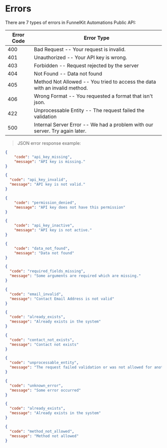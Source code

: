 # Errors

There are 7 types of errors in FunnelKit Automations Public API:


Error Code | Error Type
---------- | -------
400 | Bad Request -- Your request is invalid.
401 | Unauthorized -- Your API key is wrong.
403 | Forbidden -- Request rejected by the server
404 | Not Found -- Data not found
405 | Method Not Allowed -- You tried to access the data with an invalid method.
406 | Wrong Format -- You requested a format that isn't json.
422 | Unprocessable Entity -- The request failed the validation
500 | Internal Server Error -- We had a problem with our server. Try again later.

> JSON error response example:

```json
{
    "code": "api_key_missing",
    "message": "API key is missing."
}
```

```json
{
  "code": "api_key_invalid",
  "message": "API key is not valid."
}
```

```json
{
    "code": "permission_denied",
    "message": "API key does not have this permission"
}
```
```json
{
    "code": "api_key_inactive",
    "message": "API key is not active."
}
```

```json
{
    "code": "data_not_found",
    "message": "Data not found"
}
```

```json
{
  "code": "required_fields_missing",
  "message": "Some arguments are required which are missing."
}
```
```json
{
  "code": "email_invalid",
  "message": "Contact Email Address is not valid"
}
```

```json
{
  "code": "already_exists",
  "message": "Already exists in the system"
}
```

```json
{
  "code": "contact_not_exists",
  "message": "Contact not exists"
}
```

```json
{
  "code": "unprocessable_entity",
  "message": "The request failed validation or was not allowed for another reason."
}
```

```json
{
  "code": "unknown_error",
  "message": "Some error occurred"
}
```

```json
{
  "code": "already_exists",
  "message": "Already exists in the system"
}
```

```json
{
  "code": "method_not_allowed",
  "message": "Method not allowed"
}
```
